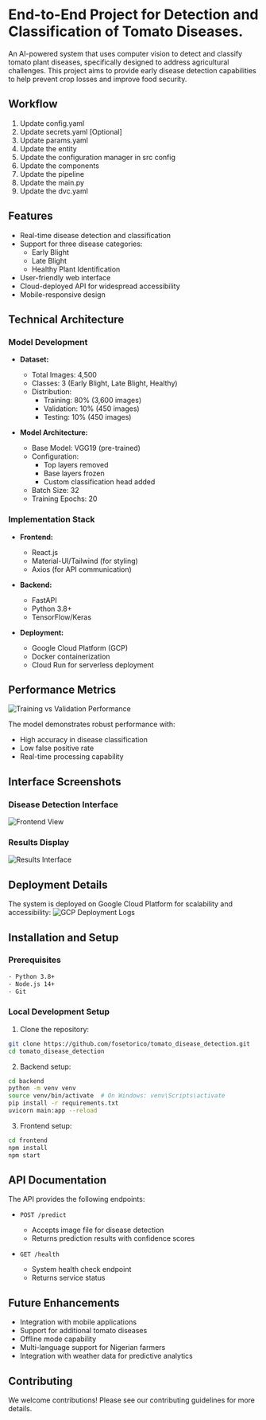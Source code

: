 # End-to-End Project for Detection and Classification of Tomato Diseases.
An AI-powered system that uses computer vision to detect and classify tomato plant diseases, specifically designed to address agricultural challenges. This project aims to provide early disease detection capabilities to help prevent crop losses and improve food security.

## Workflow
1. Update config.yaml
2. Update secrets.yaml [Optional]
3. Update params.yaml
4. Update the entity
5. Update the configuration manager in src config
6. Update the components
7. Update the pipeline 
8. Update the main.py
9. Update the dvc.yaml

## Features
- Real-time disease detection and classification
- Support for three disease categories:
    - Early Blight
    - Late Blight
    - Healthy Plant Identification
- User-friendly web interface
- Cloud-deployed API for widespread accessibility
- Mobile-responsive design

## Technical Architecture

### Model Development
- **Dataset:**
    - Total Images: 4,500
    - Classes: 3 (Early Blight, Late Blight, Healthy)
    - Distribution:
        - Training: 80% (3,600 images)
        - Validation: 10% (450 images)
        - Testing: 10% (450 images)

- **Model Architecture:**
    - Base Model: VGG19 (pre-trained)
    - Configuration:
        - Top layers removed
        - Base layers frozen
        - Custom classification head added
    - Batch Size: 32
    - Training Epochs: 20

### Implementation Stack
- **Frontend:**
    - React.js
    - Material-UI/Tailwind (for styling)
    - Axios (for API communication)

- **Backend:**
    - FastAPI
    - Python 3.8+
    - TensorFlow/Keras

- **Deployment:**
    - Google Cloud Platform (GCP)
    - Docker containerization
    - Cloud Run for serverless deployment

## Performance Metrics
![Training vs Validation Performance](https://github.com/fosetorico/tomato_disease_detection/assets/14139087/6c6ffd45-2303-488c-80f2-8699c3529087)

The model demonstrates robust performance with:
- High accuracy in disease classification
- Low false positive rate
- Real-time processing capability

## Interface Screenshots
### Disease Detection Interface
![Frontend View](https://github.com/fosetorico/tomato_disease_detection/assets/14139087/5e2dec56-d869-4c5c-af82-03cab8317528)

### Results Display
![Results Interface](https://github.com/fosetorico/tomato_disease_detection/assets/14139087/4cf199fc-436b-4fed-b98b-1eeacc69f1ee)

## Deployment Details
The system is deployed on Google Cloud Platform for scalability and accessibility:
![GCP Deployment Logs](https://github.com/fosetorico/tomato_disease_detection/assets/14139087/6dc2d6bf-e033-4409-8eb0-139b507a199f)

## Installation and Setup

### Prerequisites
```bash
- Python 3.8+
- Node.js 14+
- Git
```

### Local Development Setup
1. Clone the repository:
```bash
git clone https://github.com/fosetorico/tomato_disease_detection.git
cd tomato_disease_detection
```

2. Backend setup:
```bash
cd backend
python -m venv venv
source venv/bin/activate  # On Windows: venv\Scripts\activate
pip install -r requirements.txt
uvicorn main:app --reload
```

3. Frontend setup:
```bash
cd frontend
npm install
npm start
```

## API Documentation
The API provides the following endpoints:

- `POST /predict`
    - Accepts image file for disease detection
    - Returns prediction results with confidence scores

- `GET /health`
    - System health check endpoint
    - Returns service status

## Future Enhancements
- Integration with mobile applications
- Support for additional tomato diseases
- Offline mode capability
- Multi-language support for Nigerian farmers
- Integration with weather data for predictive analytics

## Contributing
We welcome contributions! Please see our contributing guidelines for more details.
